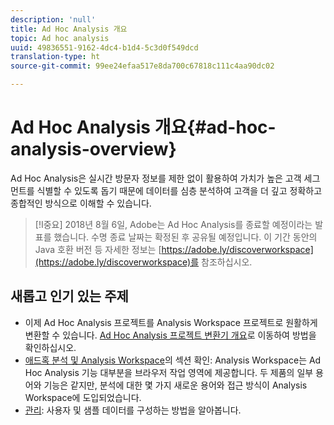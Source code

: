 ```yaml
---
description: 'null'
title: Ad Hoc Analysis 개요
topic: Ad hoc analysis
uuid: 49836551-9162-4dc4-b1d4-5c3d0f549dcd
translation-type: ht
source-git-commit: 99ee24efaa517e8da700c67818c111c4aa90dc02

---
```



# Ad Hoc Analysis 개요{#ad-hoc-analysis-overview}

Ad Hoc Analysis은 실시간 방문자 정보를 제한 없이 활용하여 가치가 높은 고객 세그먼트를 식별할 수 있도록 돕기 때문에 데이터를 심층 분석하여 고객을 더 깊고 정확하고 종합적인 방식으로 이해할 수 있습니다.

>[!I중요]
>2018년 8월 6일, Adobe는 Ad Hoc Analysis를 종료할 예정이라는 발표를 했습니다. 수명 종료 날짜는 확정된 후 공유될 예정입니다. 이 기간 동안의 Java 호환 버전 등 자세한 정보는 [https://adobe.ly/discoverworkspace](https://adobe.ly/discoverworkspace)를 참조하십시오.

## 새롭고 인기 있는 주제

* 이제 Ad Hoc Analysis 프로젝트를 Analysis Workspace 프로젝트로 원활하게 변환할 수 있습니다. [Ad Hoc Analysis 프로젝트 변환기 개요](/help/analyze/ad-hoc-analysis/c-aha-project-converter/aha2aw-overview.md)로 이동하여 방법을 확인하십시오.
* [애드혹 분석 및 Analysis Workspace](/help/analyze/analysis-workspace/adhocanalysis-vs-analysisworkspace.md)의 섹션 확인: Analysis Workspace는 Ad Hoc Analysis 기능 대부분을 브라우저 작업 영역에 제공합니다. 두 제품의 일부 용어와 기능은 같지만, 분석에 대한 몇 가지 새로운 용어와 접근 방식이 Analysis Workspace에 도입되었습니다.
* [관리](/help/analyze/ad-hoc-analysis/c-administration.md): 사용자 및 샘플 데이터를 구성하는 방법을 알아봅니다.
